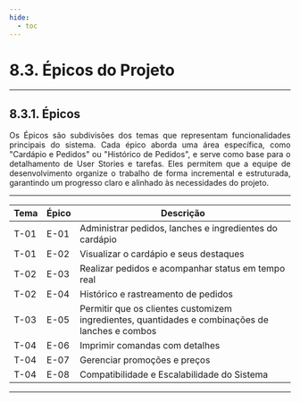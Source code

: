 ```yaml
---
hide:
  - toc
---
```


# 8.3. Épicos do Projeto
___________________________________________________________________________________

## 8.3.1. Épicos

<div style="text-align: justify">
Os Épicos são subdivisões dos temas que representam funcionalidades principais do sistema. Cada épico aborda uma área específica, como "Cardápio e Pedidos" ou "Histórico de Pedidos", e serve como base para o detalhamento de User Stories e tarefas. Eles permitem que a equipe de desenvolvimento organize o trabalho de forma incremental e estruturada, garantindo um progresso claro e alinhado às necessidades do projeto.
</div>

___________________________________________________________________________________

|  **Tema**  | **Épico**  | **Descrição**                                                  |
|------------|------------|----------------------------------------------------------------|
|   T-01     |   E-01     | Administrar pedidos, lanches e ingredientes do cardápio        |
|   T-01     |   E-02     | Visualizar o cardápio e seus destaques                         |   
|   T-02     |   E-03     | Realizar pedidos e acompanhar status em tempo real             |
|   T-02     |   E-04     | Histórico e rastreamento de pedidos                            |
|   T-03     |   E-05     | Permitir que os clientes customizem ingredientes, quantidades e combinações de lanches e combos                                  |   
|   T-04     |   E-06     | Imprimir comandas com detalhes                                 |
|   T-04     |   E-07     | Gerenciar promoções e preços                                   |
|   T-04     |   E-08     | Compatibilidade e Escalabilidade do Sistema                    |

___________________________________________________________________________________